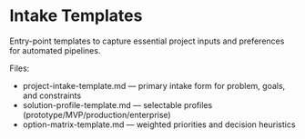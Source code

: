 # Intake Templates

Entry-point templates to capture essential project inputs and preferences for automated pipelines.

Files:

- project-intake-template.md — primary intake form for problem, goals, and constraints
- solution-profile-template.md — selectable profiles (prototype/MVP/production/enterprise)
- option-matrix-template.md — weighted priorities and decision heuristics

